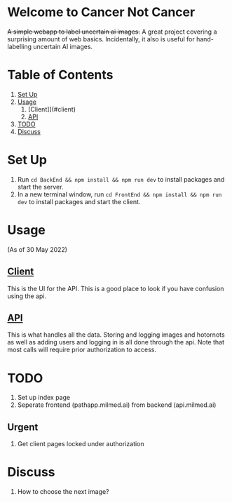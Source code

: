 # Welcome to Cancer Not Cancer

~~A simple webapp to label uncertain ai images.~~
A great project covering a surprising amount of web basics. Incidentally, it also is useful for hand-labelling uncertain AI images.

# Table of Contents

1. [Set Up](#set-up)
2. [Usage](#usage)
    1. [Client]](#client)
    2. [API](#api)
3. [TODO](#todo)
4. [Discuss](#discuss)

# Set Up

1. Run `cd BackEnd && npm install && npm run dev` to install packages and start the server.
2. In a new terminal window, run `cd FrontEnd && npm install && npm run dev` to install packages and start the client.

# Usage

(As of 30 May 2022)

## [Client](client/README.md)

This is the UI for the API. This is a good place to look if you have confusion using the api.

## [API](api/README.md)

This is what handles all the data. Storing and logging images and hotornots as well as adding users and logging in is all done through the api. Note that most calls will require prior authorization to access.

# TODO

1. Set up index page
2. Seperate frontend (pathapp.milmed.ai) from backend (api.milmed.ai)

## Urgent

1. Get client pages locked under authorization

# Discuss

1. How to choose the next image?